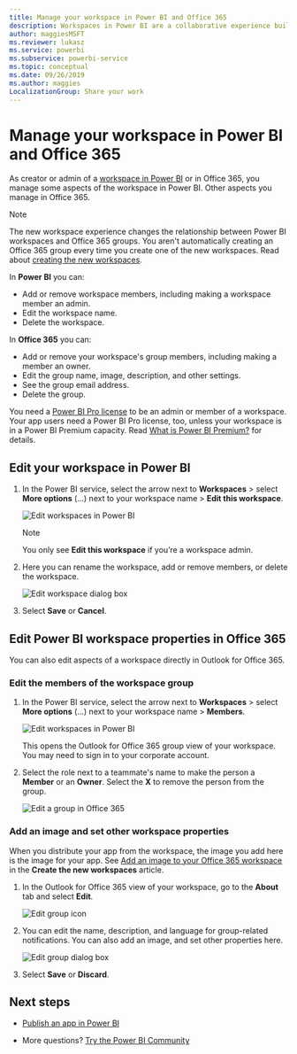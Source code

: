 ```yaml
---
title: Manage your workspace in Power BI and Office 365
description: Workspaces in Power BI are a collaborative experience built on Office 365 groups. Manage your workspaces in Power BI and also in Office 365.
author: maggiesMSFT
ms.reviewer: lukasz
ms.service: powerbi
ms.subservice: powerbi-service
ms.topic: conceptual
ms.date: 09/26/2019
ms.author: maggies
LocalizationGroup: Share your work
---
```


# Manage your workspace in Power BI and Office 365

As creator or admin of a [workspace in Power BI](service-create-distribute-apps.md) or in Office 365, you manage some aspects of the workspace in Power BI. Other aspects you manage in Office 365.

> [!NOTE]
> The new workspace experience changes the relationship between Power BI workspaces and Office 365 groups. You aren't automatically creating an Office 365 group every time you create one of the new workspaces. Read about [creating the new workspaces](service-create-the-new-workspaces.md).

In **Power BI** you can:

* Add or remove workspace members, including making a workspace member an admin.
* Edit the workspace name.
* Delete the workspace.

In **Office 365** you can:

* Add or remove your workspace's group members, including making a member an owner.
* Edit the group name, image, description, and other settings.
* See the group email address.
* Delete the group.

You need a [Power BI Pro license](service-features-license-type.md) to be an admin or member of a workspace. Your app users need a Power BI Pro license, too, unless your workspace is in a Power BI Premium capacity. Read [What is Power BI Premium?](service-premium-what-is.md) for details.

## Edit your workspace in Power BI

1. In the Power BI service, select the arrow next to **Workspaces** > select **More options** (...) next to your workspace name > **Edit this workspace**.

   ![Edit workspaces in Power BI](media/service-manage-app-workspace-in-power-bi-and-office-365/power-bi-app-ellipsis.png)

   > [!NOTE]
   > You only see **Edit this workspace** if you’re a workspace admin.

1. Here you can rename the workspace, add or remove members, or delete the workspace.

   ![Edit workspace dialog box](media/service-manage-app-workspace-in-power-bi-and-office-365/power-bi-app-edit-workspace.png)

1. Select **Save** or **Cancel**.

## Edit Power BI workspace properties in Office 365

You can also edit aspects of a workspace directly in Outlook for Office 365.

### Edit the members of the workspace group

1. In the Power BI service, select the arrow next to **Workspaces** > select **More options** (...) next to your workspace name > **Members**.

   ![Edit workspaces in Power BI](media/service-manage-app-workspace-in-power-bi-and-office-365/power-bi-app-ellipsis-members.png)

   This opens the Outlook for Office 365 group view of your workspace. You may need to sign in to your corporate account.

1. Select the role next to a teammate's name to make the person a **Member** or an **Owner**. Select the **X** to remove the person from the group.

   ![Edit a group in Office 365](media/service-manage-app-workspace-in-power-bi-and-office-365/pbi_managegroupo365.png)

### Add an image and set other workspace properties

When you distribute your app from the workspace, the image you add here is the image for your app. See [Add an image to your Office 365 workspace](service-create-workspaces.md#add-an-image-to-your-office-365-workspace-optional) in the **Create the new workspaces** article.

1. In the Outlook for Office 365 view of your workspace, go to the **About** tab and select **Edit**.

    ![Edit group icon](media/service-manage-app-workspace-in-power-bi-and-office-365/pbi_editgroupo365.png)
1. You can edit the name, description, and language for group-related notifications. You can also add an image, and set other properties here.

   ![Edit group dialog box](media/service-manage-app-workspace-in-power-bi-and-office-365/pbi_editgrpo365dialog.png)

1. Select **Save** or **Discard**.

## Next steps

* [Publish an app in Power BI](service-create-distribute-apps.md)

* More questions? [Try the Power BI Community](https://community.powerbi.com/)
